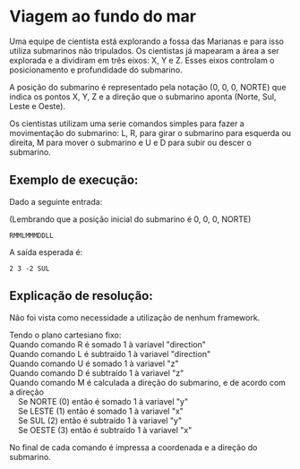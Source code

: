 # Viagem ao fundo do mar 


Uma equipe de cientista está explorando a fossa das Marianas e para isso utiliza submarinos não tripulados. Os cientistas já mapearam a área a ser explorada e a dividiram em três eixos: X, Y e Z. Esses eixos controlam o posicionamento e profundidade do submarino.

A posição do submarino é representado pela notação (0, 0, 0, NORTE) que indica os pontos X, Y, Z e a direção que o submarino aponta (Norte, Sul, Leste e Oeste).

Os cientistas utilizam uma serie comandos simples para fazer a movimentação do submarino: L, R, para girar o submarino para esquerda ou direita, M para mover o submarino e U e D para subir ou descer o submarino.


## Exemplo de execução:


Dado a seguinte entrada:

(Lembrando que a posição inicial do submarino é 0, 0, 0, NORTE)
```
RMMLMMMDDLL
```

A saída esperada é:
```
2 3 -2 SUL
```

## Explicação de resolução:

Não foi vista como necessidade a utilização de nenhum framework.

Tendo o plano cartesiano fixo:  
Quando comando R é somado 1 à variavel "direction"  
Quando comando L é subtraído 1 à variavel "direction"  
Quando comando U é somado 1 à variavel "z"  
Quando comando D é subtraído 1 à variavel "z"  
Quando comando M é calculada a direção do submarino, e de acordo com a direção  
&nbsp;&nbsp;&nbsp;&nbsp;Se NORTE (0)  então é somado 1 à variavel "y"  
&nbsp;&nbsp;&nbsp;&nbsp;Se LESTE (1)  então é somado 1 à variavel "x"  
&nbsp;&nbsp;&nbsp;&nbsp;Se SUL (2) então é subtraído 1 à variavel "y"  
&nbsp;&nbsp;&nbsp;&nbsp;Se OESTE (3)  então é subtraído 1 à variavel "x"  

No final de cada comando é impressa a coordenada e a direção do submarino.  
